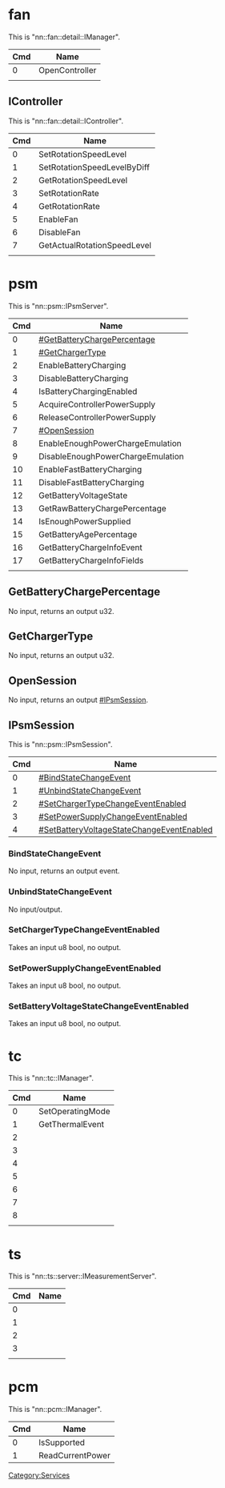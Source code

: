 # fan

This is "nn::fan::detail::IManager".

| Cmd | Name           |
| --- | -------------- |
| 0   | OpenController |
|     |                |

## IController

This is "nn::fan::detail::IController".

| Cmd | Name                        |
| --- | --------------------------- |
| 0   | SetRotationSpeedLevel       |
| 1   | SetRotationSpeedLevelByDiff |
| 2   | GetRotationSpeedLevel       |
| 3   | SetRotationRate             |
| 4   | GetRotationRate             |
| 5   | EnableFan                   |
| 6   | DisableFan                  |
| 7   | GetActualRotationSpeedLevel |
|     |                             |

# psm

This is
"nn::psm::IPsmServer".

| Cmd | Name                                                                   |
| --- | ---------------------------------------------------------------------- |
| 0   | [\#GetBatteryChargePercentage](#GetBatteryChargePercentage "wikilink") |
| 1   | [\#GetChargerType](#GetChargerType "wikilink")                         |
| 2   | EnableBatteryCharging                                                  |
| 3   | DisableBatteryCharging                                                 |
| 4   | IsBatteryChargingEnabled                                               |
| 5   | AcquireControllerPowerSupply                                           |
| 6   | ReleaseControllerPowerSupply                                           |
| 7   | [\#OpenSession](#OpenSession "wikilink")                               |
| 8   | EnableEnoughPowerChargeEmulation                                       |
| 9   | DisableEnoughPowerChargeEmulation                                      |
| 10  | EnableFastBatteryCharging                                              |
| 11  | DisableFastBatteryCharging                                             |
| 12  | GetBatteryVoltageState                                                 |
| 13  | GetRawBatteryChargePercentage                                          |
| 14  | IsEnoughPowerSupplied                                                  |
| 15  | GetBatteryAgePercentage                                                |
| 16  | GetBatteryChargeInfoEvent                                              |
| 17  | GetBatteryChargeInfoFields                                             |
|     |                                                                        |

## GetBatteryChargePercentage

No input, returns an output u32.

## GetChargerType

No input, returns an output u32.

## OpenSession

No input, returns an output [\#IPsmSession](#IPsmSession "wikilink").

## IPsmSession

This is
"nn::psm::IPsmSession".

| Cmd | Name                                                                                               |
| --- | -------------------------------------------------------------------------------------------------- |
| 0   | [\#BindStateChangeEvent](#BindStateChangeEvent "wikilink")                                         |
| 1   | [\#UnbindStateChangeEvent](#UnbindStateChangeEvent "wikilink")                                     |
| 2   | [\#SetChargerTypeChangeEventEnabled](#SetChargerTypeChangeEventEnabled "wikilink")                 |
| 3   | [\#SetPowerSupplyChangeEventEnabled](#SetPowerSupplyChangeEventEnabled "wikilink")                 |
| 4   | [\#SetBatteryVoltageStateChangeEventEnabled](#SetBatteryVoltageStateChangeEventEnabled "wikilink") |

### BindStateChangeEvent

No input, returns an output event.

### UnbindStateChangeEvent

No input/output.

### SetChargerTypeChangeEventEnabled

Takes an input u8 bool, no output.

### SetPowerSupplyChangeEventEnabled

Takes an input u8 bool, no output.

### SetBatteryVoltageStateChangeEventEnabled

Takes an input u8 bool, no output.

# tc

This is "nn::tc::IManager".

| Cmd | Name             |
| --- | ---------------- |
| 0   | SetOperatingMode |
| 1   | GetThermalEvent  |
| 2   |                  |
| 3   |                  |
| 4   |                  |
| 5   |                  |
| 6   |                  |
| 7   |                  |
| 8   |                  |
|     |                  |

# ts

This is "nn::ts::server::IMeasurementServer".

| Cmd | Name |
| --- | ---- |
| 0   |      |
| 1   |      |
| 2   |      |
| 3   |      |
|     |      |

# pcm

This is "nn::pcm::IManager".

| Cmd | Name             |
| --- | ---------------- |
| 0   | IsSupported      |
| 1   | ReadCurrentPower |

[Category:Services](Category:Services "wikilink")
